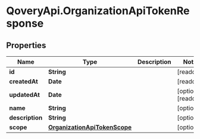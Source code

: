 # QoveryApi.OrganizationApiTokenResponse

## Properties

Name | Type | Description | Notes
------------ | ------------- | ------------- | -------------
**id** | **String** |  | [readonly] 
**createdAt** | **Date** |  | [readonly] 
**updatedAt** | **Date** |  | [optional] [readonly] 
**name** | **String** |  | [optional] 
**description** | **String** |  | [optional] 
**scope** | [**OrganizationApiTokenScope**](OrganizationApiTokenScope.md) |  | [optional] 


